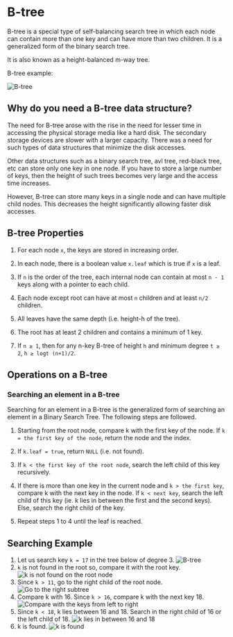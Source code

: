 # B-tree

B-tree is a special type of self-balancing search tree in which each node can contain more than one key and can have more than two children. It is a generalized form of the binary search tree.

It is also known as a height-balanced m-way tree.

B-tree example:

![B-tree](https://cdn.programiz.com/sites/tutorial2program/files/b-tree.png)

## Why do you need a B-tree data structure?

The need for B-tree arose with the rise in the need for lesser time in accessing the physical storage media like a hard disk. The secondary storage devices are slower with a larger capacity. There was a need for such types of data structures that minimize the disk accesses.

Other data structures such as a binary search tree, avl tree, red-black tree, etc can store only one key in one node. If you have to store a large number of keys, then the height of such trees becomes very large and the access time increases.

However, B-tree can store many keys in a single node and can have multiple child nodes. This decreases the height significantly allowing faster disk accesses.

## B-tree Properties

1. For each node `x`, the keys are stored in increasing order.
2. In each node, there is a boolean value `x.leaf` which is true if `x` is a leaf.
3. If `n` is the order of the tree, each internal node can contain at most `n - 1` keys along with a pointer to each child.

4. Each node except root can have at most `n` children and at least `n/2` children.

5. All leaves have the same depth (i.e. height-h of the tree).

6. The root has at least 2 children and contains a minimum of 1 key.

7. If `n ≥ 1`, then for any n-key B-tree of height `h` and minimum degree `t ≥ 2`, `h ≥ logt (n+1)/2`.

## Operations on a B-tree
### Searching an element in a B-tree

Searching for an element in a B-tree is the generalized form of searching an element in a Binary Search Tree. The following steps are followed.

1. Starting from the root node, compare k with the first key of the node.
If `k = the first key of the node`, return the node and the index.
2. If `k.leaf = true`, return `NULL` (i.e. not found).
3. If `k < the first key of the root node`, search the left child of this key recursively.

4. If there is more than one key in the current node and `k > the first key`, compare k with the next key in the node.
If `k < next key`, search the left child of this key (ie. k lies in between the first and the second keys).
Else, search the right child of the key.
5. Repeat steps 1 to 4 until the leaf is reached.

## Searching Example

1. Let us search key `k = 17` in the tree below of degree 3.
![B-tree](https://cdn.programiz.com/sites/tutorial2program/files/search-1.png)
2. `k` is not found in the root so, compare it with the root key.
![k is not found on the root node](https://cdn.programiz.com/sites/tutorial2program/files/search-2.png)
3. Since `k > 11`, go to the right child of the root node.
![Go to the right subtree](https://cdn.programiz.com/sites/tutorial2program/files/search-3.png)
4. Compare k with 16. Since `k > 16`, compare k with the next key 18.
![Compare with the keys from left to right](https://cdn.programiz.com/sites/tutorial2program/files/search-4.png)
5. Since `k < 18`, k lies between 16 and 18. Search in the right child of 16 or the left child of 18.
![k lies in between 16 and 18](https://cdn.programiz.com/sites/tutorial2program/files/search-5.png)
6. k is found.
![k is found](https://cdn.programiz.com/sites/tutorial2program/files/search-6.png)
